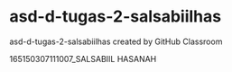 # asd-d-tugas-2-salsabiilhas
asd-d-tugas-2-salsabiilhas created by GitHub Classroom

165150307111007_SALSABIIL HASANAH
